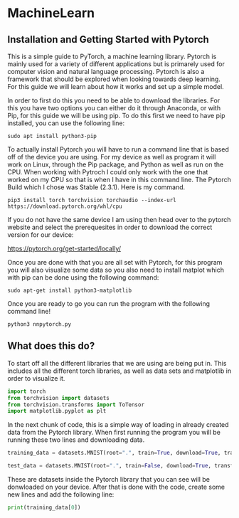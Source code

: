 # MachineLearn

## Installation and Getting Started with Pytorch

This is a simple guide to PyTorch, a machine learning library. Pytorch is mainly used for a variety of different applications but is primarely used for computer vision and natural language processing. Pytorch is also a framework that should be explored when looking towards deep learning. For this guide we will learn about how it works and set up a simple model.

In order to first do this you need to be able to download the libraries. For this you have two options you can either do it through Anaconda, or with Pip, for this guide we will be using pip. To do this first we need to have pip installed, you can use the following line:
```
sudo apt install python3-pip
```
To actually install Pytorch you will have to run a command line that is based off of the device you are using. For my device as well as program it will work on Linux, through the Pip package, and Python as well as run on the CPU. When working with Pytroch I could only work with the one that worked on my CPU so that is when I have in this command line. The Pytorch Build which I chose was Stable (2.3.1). Here is my command.
```
pip3 install torch torchvision torchaudio --index-url https://download.pytorch.org/whl/cpu
```
If you do not have the same device I am using then head over to the pytorch website and select the prerequesites in order to download the correct version for our device:

https://pytorch.org/get-started/locally/

Once you are done with that you are all set with Pytorch, for this program you will also visualize some data so you also need to install matplot which with pip can be done using the following command:
```
sudo apt-get install python3-matplotlib
```

Once you are ready to go you can run the program with the following command line!
```
python3 nnpytorch.py
```

## What does this do? 

To start off all the different libraries that we are using are being put in. This includes all the different torch libraries, as well as data sets and matplotlib in order to visualize it.
```Python
import torch
from torchvision import datasets
from torchvision.transforms import ToTensor
import matplotlib.pyplot as plt
```

In the next chunk of code, this is a simple way of loading in already created data from the Pytorch library. When first running the program you will be running these two lines and downloading data.

```Python
training_data = datasets.MNIST(root=".", train=True, download=True, transform=ToTensor())

test_data = datasets.MNIST(root=".", train=False, download=True, transform=ToTensor())
```
These are datasets inside the Pytorch library that you can see will be donwloaded on your device. After that is done with the code, create some new lines and add the following line:
```Python
print(training_data[0])
```

